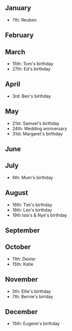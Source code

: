 ## January

- 7th: Reuben

## February

## March 

- 15th: Tom's birthday
- 27th: Ed's birthday

## April
- 3rd: Ben's birthday

## May

- 21st: Samuel's birthday
- 24th: Wedding anniversary
- 31st: Margaret's birthday

## June

## July

- 6th: Mum's birthday

## August

- 16th: Tim's birthday
- 18th: Leo's birthday
- 19th Isla's & Nye's birthday

## September

## October

- 11th: Dexter
- 15th: Katie

## November

- 5th: Ellie's birthday
- 7th: Bernie's birtday

## December

- 15th: Eugene's birthday
